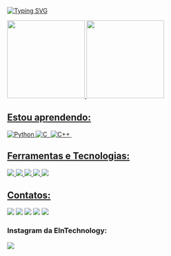 [![Typing SVG](https://readme-typing-svg.herokuapp.com/?color=235DD1&size=35&center=true&vCenter=true&width=1000&lines=HELLO,+My+name+is+Isaque+Domingos;I'm+17+years+old;I'm+from+Brazil;Be+Welcome!+:%29)](https://git.io/typing-svg)


</div> 
 
 

<div>
<a href="https://github.com/isaqueeln11">
<img height="180em" src="https://github-readme-stats.vercel.app/api/top-langs/?username=isaqueeln11&layout=compact&langs_count=7&theme=transparent"/>
<img height="180em" src="https://github-readme-stats.vercel.app/api?username=isaqueeln11&show_icons=true&theme=transparent"/>
</div>

## Estou aprendendo:

![Python](https://img.shields.io/badge/python-%2300599C?style=for-the-badge&logo=python&logoColor=yellow) 
 ![C](https://img.shields.io/badge/c-%2300599C.svg?style=for-the-badge&logo=c&logoColor=yellow)  
 ![C++](https://img.shields.io/badge/c++-%2300599C.svg?style=for-the-badge&logo=c%2B%2B&logoColor=yellow) 

## Ferramentas e Tecnologias:

</div>
<img src="ttps://img.shields.io/badge/Windows-0078D6?style=for-the-badge&logo=windows&logoColor=white">
<img src="https://img.shields.io/badge/Arduino_IDE-00979D?style=for-the-badge&logo=arduino&logoColor=white">
<img src="https://img.shields.io/badge/Colab-F9AB00?style=for-the-badge&logo=googlecolab&color=525252">
<img src="https://img.shields.io/badge/Arduino-00979D?style=for-the-badge&logo=Arduino&logoColor=white">
<img src="https://img.shields.io/badge/espressif-E7352C?style=for-the-badge&logo=espressif&logoColor=white">
</div>

## Contatos:

<div>
<a href="https://www.youtube.com/seu-canal-youtube-aqui" target="_blank"><img src="https://img.shields.io/badge/YouTube-FF0000?style=for-the-badge&logo=youtube&logoColor=white" target="_blank"></a>
<a href="https://instagram.com/isaque_domingos0319" target="_blank"><img src="https://img.shields.io/badge/-Instagram-%23E4405F?style=for-the-badge&logo=instagram&logoColor=white" target="_blank"></a>
<a href = "mailto: isaqueeln11@gmail.com"><img src="https://img.shields.io/badge/Gmail-D14836?style=for-the-badge&logo=gmail&logoColor=white" target="_blank"></a>
<a href="https://www.linkedin.com/in/isaque-d-b50222258" target="_blank"><img src="https://img.shields.io/badge/-LinkedIn-%230077B5?style=for-the-badge&logo=linkedin&logoColor=white" target="_blank"></a>
<a heef="https://wa.me/message/SX64GQH25YHGI1" target="_blank"><img src="https://img.shields.io/badge/WhatsApp-25D366?style=for-the-badge&logo=whatsapp&logoColor=white" target="_blank"></a>

</div>


### Instagram da ElnTechnology:
<a href="https://instagram.com/eln_technology" target="_blank"><img src="https://img.shields.io/badge/-Instagram-%23E4405F?style=for-the-badge&logo=instagram&logoColor=white" target="_blank"></a>



